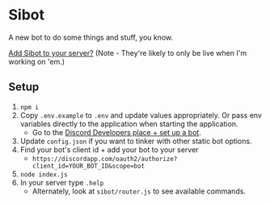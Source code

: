 # Sibot

A new bot to do some things and stuff, you know.

[Add Sibot to your server?](https://discordapp.com/oauth2/authorize?client_id=185587594673782794&scope=bot) (Note - They're likely to only be live when I'm working on 'em.)

## Setup

1. `npm i`
1. Copy `.env.example` to `.env` and update values appropriately. Or pass env variables directly to the application when starting the application.
    - Go to the [Discord Developers place + set up a bot](https://discordapp.com/developers/applications/).
1. Update `config.json` if you want to tinker with other static bot options.
1. Find your bot's client id + add your bot to your server
    - `https://discordapp.com/oauth2/authorize?client_id=YOUR_BOT_ID&scope=bot`
1. `node index.js`
1. In your server type `.help`
    - Alternately, look at `sibot/router.js` to see available commands.
